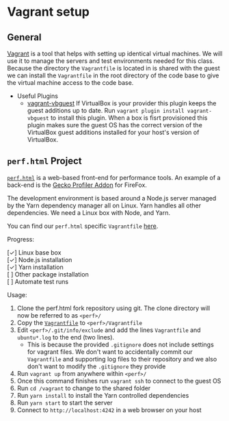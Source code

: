 # Vagrant setup

## General

[Vagrant][vagrant] is a tool that helps with setting up identical virtual
machines. We will use it to manage the servers and test environments needed for
this class. Because the directory the `Vagrantfile` is located in is shared with
the guest we can install the `Vagrantfile` in the root directory of the code
base to give the virtual machine access to the code base.

* Useful Plugins
    * [vagrant-vbguest][vbguest] If VirtualBox is your provider this plugin
      keeps the guest additions up to date. Run `vagrant plugin install
      vagrant-vbguest` to install this plugin. When a box is fisrt provisioned
      this plugin makes sure the guest OS has the correct version of the
      VirtualBox guest additions installed for your host's version of
      VirtualBox.

## `perf.html` Project

[`perf.html`][perf] is a web-based front-end for performance tools. An
example of a back-end is the [Gecko Profiler Addon][gecko] for FireFox.

The development environment is based around a Node.js server managed by the Yarn
dependency manager all on Linux. Yarn handles all other dependencies. We need a
Linux box with Node, and Yarn.

You can find our `perf.html` specific `Vagrantfile` [here][perf_vagrant].

Progress:

[✓] Linux base box<br/>
[✓] Node.js installation<br/>
[✓] Yarn installation<br/>
[ ] Other package installation<br/>
[ ] Automate test runs

Usage:

1. Clone the perf.html fork repository using git. The clone directory will now
   be referred to as `<perf>/`
2. Copy the [`Vagrantfile`][perf_vagrant] to `<perf>/Vagrantfile`
3. Edit `<perf>/.git/info/exclude` and add the lines `Vagrantfile` and
   `ubuntu*.log` to the end (two lines).
    * This is because the provided `.gitignore` does not include settings for
      vagrant files. We don't want to accidentally commit our `Vagrantfile` and
      supporting log files to their repository and we also don't want to modify
      the `.gitignore` they provide
4. Run `vagrant up` from anywhere within `<perf>/`
5. Once this command finishes run `vagrant ssh` to connect to the guest OS
6. Run `cd /vagrant` to change to the shared folder
7. Run `yarn install` to install the Yarn controlled dependencies
8. Run `yarn start` to start the server
9. Connect to `http://localhost:4242` in a web browser on your host

[vagrant]: https://www.vagrantup.com/intro/index.html
[vbguest]: https://github.com/dotless-de/vagrant-vbguest
[perf]: https://github.com/devtools-html/perf.html
[gecko]:  https://github.com/devtools-html/Gecko-Profiler-Addon
[perf_vagrant]: ./perf.html/Vagrantfile
